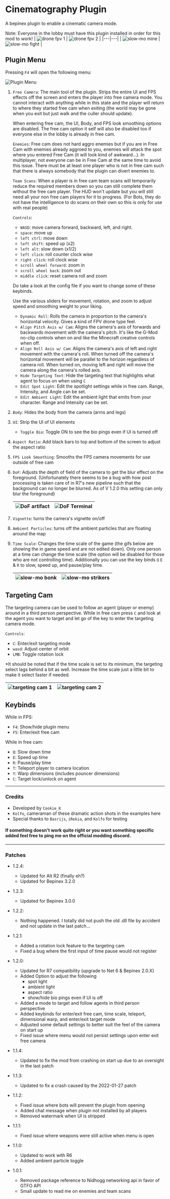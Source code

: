 # Cinematography Plugin

A bepinex plugin to enable a cinematic camera mode.

Note: Everyone in the lobby must have this plugin installed in order for this mod to work!
| ![drone fpv 1](https://i.imgur.com/W00cemO.gif) | ![drone fpv 2](https://i.imgur.com/021Qiji.gif) |
|---|---|
| ![slow-mo mine](https://i.imgur.com/QvpHisJ.gif) | ![slow-mo fight](https://i.imgur.com/mdgretE.gif) |

## Plugin Menu
Pressing `F4` will open the following menu: 

![Plugin Menu](https://i.imgur.com/8Shl0iB.png)

1. `Free Camera`: The main tool of the plugin. Strips the entire UI and FPS effects off the screen and enters the player into free camera mode. You cannot interact with anything while in this state and the player will return to where they started free cam when exiting (the world may be gone when you exit but just walk and the culler should update).

    When entering free cam, the UI, Body, and FPS look smoothing options are disabled. The free cam option it self will also be disabled too if everyone else in the lobby is already in free cam.

    `Enemies`: Free cam does not hard aggro enemies but if you are in Free Cam with enemies already aggroed to you, enemies will attack the spot where you entered Free Cam (it will look kind of awkward...). In multiplayer, not everyone can be in Free Cam at the same time to avoid this issue. There must be at least one player who is not in free cam such that there is always somebody that the plugin can divert enemies to. 

    `Team Scans`: When a player is in free cam team scans will temporarily reduce the required members down so you can still complete them without the free cam player. The HUD won't update but you will still need all your non free cam players for it to progress. (For Bots, they do not have the intelligence to do scans on their own so this is only for use with real people)
  
    `Controls`:
    - `WASD`: move camera forward, backward, left, and right.
    - `space`: move up
    - `left ctrl`: move down
    - `left shift`: speed up (x2)
    - `left alt`: slow down (x1/2)
    - `left click`: roll counter clock wise
    - `right click`: roll clock wise
    - `scroll wheel forward`: zoom in
    - `scroll wheel back`: zoom out
    - `middle click`: reset camera roll and zoom

    Do take a look at the config file if you want to change some of these keybinds.

    Use the various sliders for movement, rotation, and zoom to adjust speed and smoothing weight to your liking.
    - `Dynamic Roll`: Rolls the camera in proportion to the camera's horizontal velocity. Gives a kind of FPV drone type feel.
    - `Align Pitch Axis w/ Cam`: Aligns the camera's axis of forwards and backwards movement with the camera's pitch. It's like the G-Mod no-clip controls when on and like the Minecraft creative controls when off.
    - `Align Roll Axis w/ Cam`: Aligns the camera's axis of left and right movement with the camera's roll. When turned off the camera's horizontal movement will be parallel to the horizon regardless of camera roll. When turned on, moving left and right will move the camera along the camera's rolled axis.
    - `Hide Targeting Text`: Hide the targeting text that highlights what agent to focus on when using `C`
    - `Edit Spot Light`: Edit the spotlight settings while in free cam. Range, Intensity, and Angle can be set.
    - `Edit Ambient Light`: Edit the ambient light that emits from your character. Range and Intensity can be set.

2. `Body`: Hides the body from the camera (arms and legs)
3. `UI`: Strip the UI of UI elements
    - `Toggle Bio`: Toggle ON to see the bio pings even if UI is turned off
4. `Aspect Ratio`: Add black bars to top and bottom of the screen to adjust the aspect ratio  
5. `FPS Look Smoothing`: Smooths the FPS camera movements for use outside of free cam
6. `DoF`: Adjusts the depth of field of the camera to get the blur effect on the foreground. (Unfortunately there seems to be a bug with how post processing is taken care of in R7's new pipeline such that the background can no longer be blurred. As of V 1.2.0 this setting can only blur the foreground)

    | ![DoF artifact](https://i.imgur.com/ymUAgRG.gif) | ![DoF Terminal](https://i.imgur.com/NwQRy0M.gif) |
    |---|---|

7. `Vignette`: turns the camera's vignette on/off 
8. `Ambient Particles`: turns off the ambient particles that are floating around the map
9. `Time Scale`: Changes the time scale of the game (the gifs below are showing the in game speed and are not edited down). Only one person at a time can change the time scale (the option will be disabled for those who are not controlling time). Additionally you can use the key binds `Q` `E` & `R` to slow, speed up, and pause/play time.

    | ![slow-mo bonk](https://i.imgur.com/CTjIc6N.gif) | ![slow-mo strikers](https://i.imgur.com/tapeOp8.gif) |
    |---|---|

## Targeting Cam

The targeting camera can be used to follow an agent (player or enemy) around in a third person perspective. While in free cam press `C` and look at the agent you want to target and let go of the key to enter the targeting camera mode.

`Controls`:
- `C`: Enter/exit targeting mode
- `wasd`: Adjust center of orbit
- `LMB`: Toggle rotation lock

*It should be noted that if the time scale is set to its minimum, the targeting select lags behind a bit as well. Increase the time scale just a little bit to make it select faster if needed.

   | ![targeting cam 1](https://i.imgur.com/laWrzXW.gif) | ![targeting cam 2](https://i.imgur.com/zJpeWme.gif) |
   |---|---|

## Keybinds
While in FPS:
- `F4`: Show/hide plugin menu
- `F5`: Enter/exit free cam

While in free cam:
- `Q`: Slow down time
- `E`: Speed up time
- `R`: Pause/play time
- `T`: Teleport player to camera location
- `Y`: Warp dimensions (includes pouncer dimensions)
- `C`: Target lock/unlock on agent

---
### Credits

- Developed by `Cookie_K`
- `Kolfo`, cameraman of these dramatic action shots in the examples here
- Special thanks to `Basrijs`, `iRekia`, and `Kolfo` for testing

#### If something doesn't work quite right or you want something specific added feel free to ping me on the official modding discord.

---
### Patches

- 1.2.4:
    - Updated for Alt R2 (finally eh?)
    - Updated for Bepinex 3.2.0
	
- 1.2.3:
    - Updated for Bepinex 3.0.0

- 1.2.2:
	- Nothing happened. I totally did not push the old .dll file by accident and not update in the last patch...

- 1.2.1:
    - Added a rotation lock feature to the targeting cam
    - Fixed a bug where the first input of time pause would not register

- 1.2.0:
    - Updated for R7 compatibility (upgrade to Net 6 & Bepinex 2.0.X)
    - Added Option to adjust the following 
        - spot light
        - ambient light
        - aspect ratio 
        - show/hide bio pings even if UI is off
    - Added a mode to target and follow agents in third person perspective
    - Added keybinds for enter/exit free cam, time scale, teleport, dimensional warp, and enter/exit target mode
    - Adjusted some default settings to better suit the feel of the camera on start up
    - Fixed issue where menu would not persist settings upon enter exit free camera 

- 1.1.4:
    - Updated to fix the mod from crashing on start up due to an oversight in the last patch

- 1.1.3:
    - Updated to fix a crash caused by the 2022-01-27 patch 

- 1.1.2: 
    - Fixed issue where bots will prevent the plugin from opening
	- Added chat message when plugin not installed by all players
	- Removed watermark when UI is stripped

- 1.1.1: 
    - Fixed issue where weapons were still active when menu is open

- 1.1.0: 
    - Updated to work with R6
    - Added ambient particle toggle

- 1.0.1: 
    - Removed package reference to Nidhogg networking api in favor of GTFO API
    - Small update to read me on enemies and team scans
